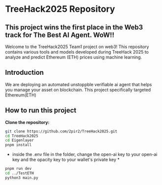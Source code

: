 # TreeHack2025 Repository
## This project wins the first place in the Web3 track for The Best AI Agent. WoW!!
Welcome to the TreeHack2025 Team1 project on web3! This repository contains various tools and models developed during TreeHack 2025 to analyze and predict Ethereum (ETH) prices using machine learning.

## Introduction
We are deploying an automated unstoppble verifiable ai agent that helps you manage your asset on blockchain. This project specifically targeted Ethereum(ETH)

## How to run this project
**Clone the repository:**
   ```bash
   git clone https://github.com/2pir2/TreeHack2025.git
   cd TreeHack2025
  cd Eigenlayer
  pnpm install
   ```

* inside the .env file in the folder, change the open-ai key to your open-ai key and the opacity key to your wallet's private key *
```bash
pnpm run dev
cd ../TestETH
python3 main.py
```
